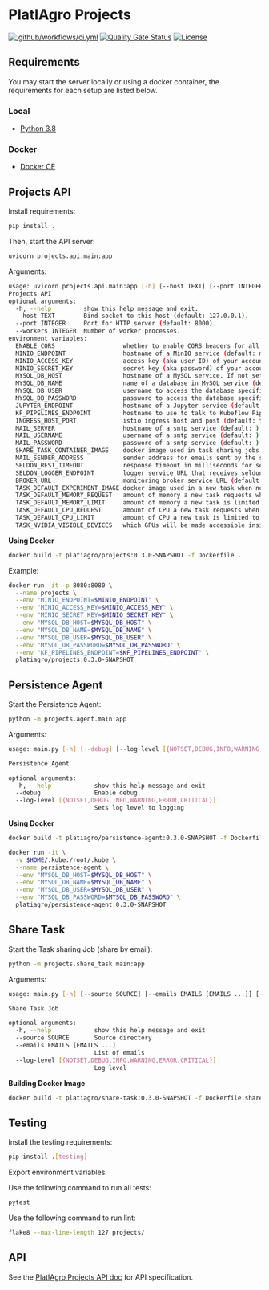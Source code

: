 # PlatIAgro Projects

[![.github/workflows/ci.yml](https://github.com/platiagro/projects/actions/workflows/ci.yml/badge.svg)](https://github.com/platiagro/projects/actions/workflows/ci.yml)
[![Quality Gate Status](https://sonarcloud.io/api/project_badges/measure?project=platiagro_projects&metric=alert_status)](https://sonarcloud.io/dashboard?id=platiagro_projects)
[![License](https://img.shields.io/badge/License-Apache%202.0-blue.svg)](https://opensource.org/licenses/Apache-2.0)

## Requirements

You may start the server locally or using a docker container, the requirements for each setup are listed below.

### Local

- [Python 3.8](https://www.python.org/downloads/)

### Docker

- [Docker CE](https://www.docker.com/get-docker)

## Projects API

Install requirements:

```bash
pip install .
```

Then, start the API server:

```bash
uvicorn projects.api.main:app
```

Arguments:

```bash
usage: uvicorn projects.api.main:app [-h] [--host TEXT] [--port INTEGER] [--workers INTEGER]
Projects API
optional arguments:
  -h, --help         show this help message and exit.
  --host TEXT        Bind socket to this host (default: 127.0.0.1).
  --port INTEGER     Port for HTTP server (default: 8000).
  --workers INTEGER  Number of worker processes.
environment variables:
  ENABLE_CORS                   whether to enable CORS headers for all responses.
  MINIO_ENDPOINT                hostname of a MinIO service (default: minio-service.platiagro:9000).
  MINIO_ACCESS_KEY              access key (aka user ID) of your account in MinIO service (default: minio).
  MINIO_SECRET_KEY              secret key (aka password) of your account in MinIO service (default: minio123).
  MYSQL_DB_HOST                 hostname of a MySQL service. If not set, the in-cluster address will be used (default: mysql.platiagro).
  MYSQL_DB_NAME                 name of a database in MySQL service (default: platiagro).
  MYSQL_DB_USER                 username to access the database specified by the MYSQL_DB_NAME variable (default: root).
  MYSQL_DB_PASSWORD             password to access the database specified by the MYSQL_DB_NAME variable (default: platiagro).
  JUPYTER_ENDPOINT              hostname of a Jupyter service (default: http://server.anonymous:80/notebook/anonymous/server).
  KF_PIPELINES_ENDPOINT         hostname to use to talk to Kubeflow Pipelines (default: the in-cluster service DNS name will be used).
  INGRESS_HOST_PORT             istio ingress host and post (default: the in-cluster host or ip will be used)
  MAIL_SERVER                   hostname of a smtp service (default: ).
  MAIL_USERNAME                 username of a smtp service (default: ).
  MAIL_PASSWORD                 password of a smtp service (default: ).
  SHARE_TASK_CONTAINER_IMAGE    docker image used in task sharing jobs (default: platiagro/share-task:0.3.0-SNAPSHOT).
  MAIL_SENDER_ADDRESS           sender address for emails sent by the smtp service (default: ).
  SELDON_REST_TIMEOUT           response timeout in milliseconds for seldondeployments (default: 60000)
  SELDON_LOGGER_ENDPOINT        logger service URL that receives seldondeployment responses (default: http://projects.platiagro:8080)
  BROKER_URL                    monitoring broker service URL (default: http://broker-ingress.knative-eventing.svc.cluster.local/anonymous/default)
  TASK_DEFAULT_EXPERIMENT_IMAGE docker image used in a new task when none is specified (default: platiagro/platiagro-experiment-image:0.3.0)
  TASK_DEFAULT_MEMORY_REQUEST   amount of memory a new task requests when none is specified (default: 2Gi)
  TASK_DEFAULT_MEMORY_LIMIT     amount of memory a new task is limited to when none is specified (default: 2Gi)
  TASK_DEFAULT_CPU_REQUEST      amount of CPU a new task requests when none is specified (default: 100Mi)
  TASK_DEFAULT_CPU_LIMIT        amount of CPU a new task is limited to when none is specified (default: 1000Mi)
  TASK_NVIDIA_VISIBLE_DEVICES   which GPUs will be made accessible inside the task container. Possible values: 0,1,2...,none,all. (default: none)
```

**Using Docker**

```bash
docker build -t platiagro/projects:0.3.0-SNAPSHOT -f Dockerfile .
```

Example:

```bash
docker run -it -p 8080:8080 \
  --name projects \
  --env "MINIO_ENDPOINT=$MINIO_ENDPOINT" \
  --env "MINIO_ACCESS_KEY=$MINIO_ACCESS_KEY" \
  --env "MINIO_SECRET_KEY=$MINIO_SECRET_KEY" \
  --env "MYSQL_DB_HOST=$MYSQL_DB_HOST" \
  --env "MYSQL_DB_NAME=$MYSQL_DB_NAME" \
  --env "MYSQL_DB_USER=$MYSQL_DB_USER" \
  --env "MYSQL_DB_PASSWORD=$MYSQL_DB_PASSWORD" \
  --env "KF_PIPELINES_ENDPOINT=$KF_PIPELINES_ENDPOINT" \
  platiagro/projects:0.3.0-SNAPSHOT
```

## Persistence Agent

Start the Persistence Agent:

```bash
python -m projects.agent.main:app
```

Arguments:

```bash
usage: main.py [-h] [--debug] [--log-level [{NOTSET,DEBUG,INFO,WARNING,ERROR,CRITICAL}]]

Persistence Agent

optional arguments:
  -h, --help            show this help message and exit
  --debug               Enable debug
  --log-level [{NOTSET,DEBUG,INFO,WARNING,ERROR,CRITICAL}]
                        Sets log level to logging
```

**Using Docker**

```bash
docker build -t platiagro/persistence-agent:0.3.0-SNAPSHOT -f Dockerfile.persistenceagent .
```

```bash
docker run -it \
  -v $HOME/.kube:/root/.kube \
  --name persistence-agent \
  --env "MYSQL_DB_HOST=$MYSQL_DB_HOST" \
  --env "MYSQL_DB_NAME=$MYSQL_DB_NAME" \
  --env "MYSQL_DB_USER=$MYSQL_DB_USER" \
  --env "MYSQL_DB_PASSWORD=$MYSQL_DB_PASSWORD" \
  platiagro/persistence-agent:0.3.0-SNAPSHOT
```
## Share Task

Start the Task sharing Job (share by email):

```bash
python -m projects.share_task.main:app
```

Arguments:

```bash
usage: main.py [-h] [--source SOURCE] [--emails EMAILS [EMAILS ...]] [--log-level [{NOTSET,DEBUG,INFO,WARNING,ERROR,CRITICAL}]]

Share Task Job

optional arguments:
  -h, --help            show this help message and exit
  --source SOURCE       Source directory
  --emails EMAILS [EMAILS ...]
                        List of emails
  --log-level [{NOTSET,DEBUG,INFO,WARNING,ERROR,CRITICAL}]
                        Log level
```

**Building Docker Image**

```bash
docker build -t platiagro/share-task:0.3.0-SNAPSHOT -f Dockerfile.sharetask .
```


## Testing

Install the testing requirements:

```bash
pip install .[testing]
```

Export environment variables.

Use the following command to run all tests:

```bash
pytest
```

Use the following command to run lint:

```bash
flake8 --max-line-length 127 projects/
```

## API

See the [PlatIAgro Projects API doc](https://platiagro.github.io/projects/) for API specification.
